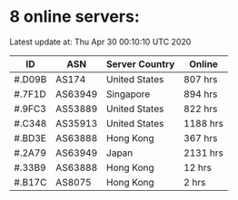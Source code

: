 # 8 online servers:

Latest update at: Thu Apr 30 00:10:10 UTC 2020

| ID | ASN | Server Country | Online |
| -- | --- | -------------- | ------ |
| #.D09B | AS174 | United States | 807 hrs |
| #.7F1D | AS63949 | Singapore | 894 hrs |
| #.9FC3 | AS53889 | United States | 822 hrs |
| #.C348 | AS35913 | United States | 1188 hrs |
| #.BD3E | AS63888 | Hong Kong | 367 hrs |
| #.2A79 | AS63949 | Japan | 2131 hrs |
| #.33B9 | AS63888 | Hong Kong | 12 hrs |
| #.B17C | AS8075 | Hong Kong | 2 hrs |

